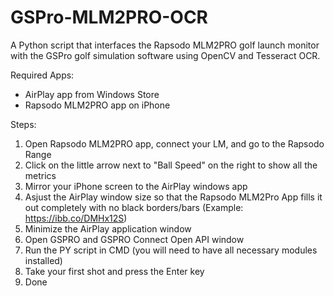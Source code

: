 # GSPro-MLM2PRO-OCR
A Python script that interfaces the Rapsodo MLM2PRO golf launch monitor with the GSPro golf simulation software using OpenCV and Tesseract OCR.

Required Apps:

- AirPlay app from Windows Store
- Rapsodo MLM2PRO app on iPhone

Steps:

1. Open Rapsodo MLM2PRO app, connect your LM, and go to the Rapsodo Range
2. Click on the little arrow next to "Ball Speed" on the right to show all the metrics
3. Mirror your iPhone screen to the AirPlay windows app
4. Asjust the AirPlay window size so that the Rapsodo MLM2Pro App fills it out completely with no black borders/bars (Example: https://ibb.co/DMHx12S)
5. Minimize the AirPlay application window
6. Open GSPRO and GSPRO Connect Open API window
7. Run the PY script in CMD (you will need to have all necessary modules installed)
8. Take your first shot and press the Enter key
9. Done
